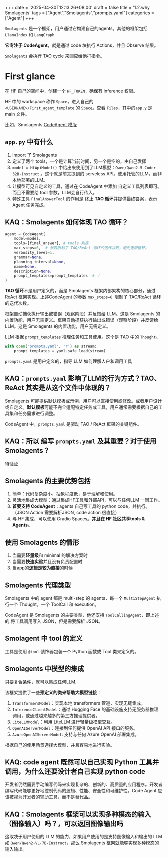 +++
date = '2025-04-30T12:13:26+08:00'
draft = false
title = '1.2.why Smolagents'
tags = ["Agent","Smolagents","prompts.yaml"]
categories = ["Agent"]
+++


`Smolagents` 是一个框架，用户通过它构建自己的agents。其他的框架包括 `LlamaIndex` 和 `LangGraph`

**它专注于 CodeAgent**，就是通过 code 块执行 Actions，并且 Observe 结果。

`Smolagents` 会执行 TAO cycle 来回应给他打指令。


# First glance

在 HF 自己的空间中，创建一个 `HF_TOKEN`，确保有 inference 权限。

HF 中的 workspace 称作 `Space`，进入自己的 `<USERNAME>/First_agent_template` 的 `Space`。查看 `Files`，其中的`app.y` 是 main 文件。

比如，Smolagents [CodeAgent 模版](https://huggingface.co/spaces/agents-course/First_agent_template/blob/main/app.py)


## `app.py` 中有什么

1. import 了 Smolagents
2. 定义了两个 tools，一个是计算当前时间，另一个是空的，由自己发挥
3. `model = HfApiModel()` 中给出来使用到了LLM模型：`Qwen/Qwen2.5-Coder-32B-Instruct` 。这个就是前文提到的 serveless API。使用托管的LLM，而非本地部署的LLM。
4. 让模型可见自定义的工具，通过在 CodeAgent 中添加 自定义工具列表即可。而且不需要给 tool 参数，LLM会自行传入。
5. 特殊工具 `FinalAnswerTool` 的作用是 终止 **TAO 循环**并提供最终答案，表示 Agent 任务完成。


## KAQ：Smolagents 如何体现 TAO 循环？

~~~py
agent = CodeAgent(
    model=model,
    tools=[final_answer], # tools 列表
    max_steps=6,  # 参数限制了 TAO/ReAct 循环的迭代次数，避免无限循环。
    verbosity_level=1,
    grammar=None,
    planning_interval=None,
    name=None,
    description=None,
    prompt_templates=prompt_templates  # ！
)
~~~

**TAO 循环**不是用户定义的，而是 Smolagents 框架内部架构的核心部分，通过 ReAct 框架实现。上述CodeAgent 的参数 `max_steps=6 `限制了 TAO/ReAct 循环的迭代次数。

框架自动捕获执行输出或错误（观察阶段）并反馈给 LLM。这是 Smolagents 的内置功能，用户无需定义。框架自动捕获执行输出或错误（观察阶段）并反馈给 LLM。这是 Smolagents 的内置功能，用户无需定义。

LLM 根据 `prompt_templates` 推理任务和工具使用。这个是 TAO 中的 `Thought`。

~~~py
with open("prompts.yaml", 'r') as stream:
    prompt_templates = yaml.safe_load(stream)
~~~

`prompts.yaml` 是用户定义的，指导 LLM 如何理解人户和调用工具


## KAQ：`prompts.yaml` 影响了LLM的行为方式？TAO、ReAct 其实是从这个文件中体现的？ 

Smolagents 可能提供默认模板或示例，用户可以直接使用或修改。或者用户设计或自定义。**默认模板**可能不完全适配特定任务或工具，用户通常需要根据自己的工具集和任务需求进行调整。

CodeAgent 中，`prompts.yaml` 是驱动 TAO / ReAct 框架的关键组件。

## KAQ：所以 编写 `prompts.yaml` 及其重要？对于使用Smolagents？

待验证


## Smolagents 的主要优势包括

1. 简单：代码复杂度小，抽象程度低，易于理解和使用。
2. 灵活地集成大模型：通过集成HF工具和外部API，可以与任何LLM 一同工作。
3. **首要支持 CodeAgent**：agents 自己写工具的 python code，并执行。（JSON Action 需要解析JSON, code action 很直接）
4. 与 HF 集成，可以使用 Gradio Spaces。**并且在 HF 社区共享tools & Agents。**


## 使用 Smolagents 的情形

1. 当需要**轻量级**和 minimal 的解决方案时
2. 当需要**快速实验**并且没有负责配置时
3. 当app的**逻辑是较为直接**的时候


## Smolagents 代理类型

Smolagents 中的 agent 都是 multi-step 的 agents，每一个 `MultiStepAgent` 执行一个 Thought。一个 ToolCall 和 execution。

CodeAgent 是 Smolagents 的主要类型，他还支持 `ToolCallingAgent`，即上述的 将工具调用写入 JSON，但是需要解析 JSON。


## Smolagent 中 tool 的定义

工具是使用 `@tool` 装饰器包装一个 Python 函数或 Tool 类来定义的。


## Smolagents 中模型的集成

只要复合[条件](https://huggingface.co/docs/smolagents/main/en/reference/models)，就可以集成任何LLM.

该框架提供了一些**预定义的类来帮助大模型链接**：

1. `TransformersModel`：实现本地 transformers 管道，实现无缝集成。
2. `InferenceClientModel`：通过 Hugging Face 的基础设施支持无服务器推理调用，或通过越来越多的第三方推理提供者。
3. `LiteLLMModel`：利用 LiteLLM 进行轻量级模型交互。
4. `OpenAIServerModel`：连接到任何提供 OpenAI API 接口的服务。
5. `AzureOpenAIServerModel`: 支持与任何 Azure OpenAI 部署集成。

根据自己的使用场景选择大模型，并且容易地进行实验。


## KAQ: code agent 既然可以自己实现 Python 工具并调用，为什么还要设计者自己实现 python code

开发者仍然需要手动编写代码来实现复杂的、创新的、高质量的应用程序。开发者编写代码能够更好地控制代码的逻辑、性能、安全性和可维护性。Code Agent 应该被视为开发者的辅助工具，而不是替代品。


## KAQ：Smolagents 框架可以实现多种模态的输入（图像输入）吗？，可以返回图像输出吗

这取决于用户使用的 LLM 的能力，如果用户使用的是支持图像输入和输出的 LLM 如 `Qwen/Qwen2-VL-7B-Instruct`，那么 Smolagents 框架就能够实现多种模态的输入输出。
